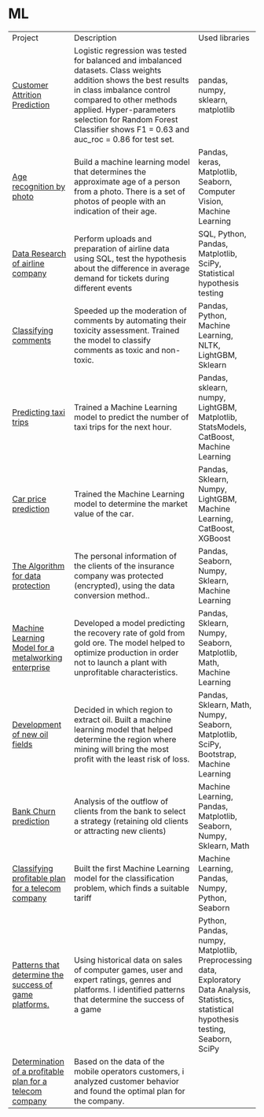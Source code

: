 # ML
<table width=100% valign=top >
  <tr>
    <td width=25%>Project</td>
    <td>Description</td>
    <td width=20%>Used libraries</td>
  </tr>
        <tr>
    <td><a href="https://github.com/akylson/yandex-praktikum-data-science-projects/tree/main/16-Customer_Attrition_Prediction">Customer Attrition Prediction</a></td>
    <td>Logistic regression was tested for balanced and imbalanced datasets. Class weights addition shows the best results in class imbalance control compared to other methods applied. Hyper-parameters selection for Random Forest Classifier shows F1 = 0.63 and auc_roc = 0.86 for test set.</td>
    <td>pandas, numpy, sklearn, matplotlib</td>
  </tr>
      <tr>
    <td><a href="https://github.com/akylson/yandex-praktikum-data-science-projects/tree/main/15-age_recognition_by_photo">Age recognition by photo</a></td>
    <td>Build a machine learning model that determines the approximate age of a person from a photo. There is a set of photos of people with an indication of their age.</td>
    <td>Pandas, keras, Matplotlib, Seaborn, Computer Vision, Machine Learning</td>
  </tr>
    <tr>
    <td><a href="https://github.com/akylson/yandex-praktikum-data-science-projects/tree/main/14-data_research_of_airline_company">Data Research of airline company</a></td>
    <td>Perform uploads and preparation of airline data using SQL, test the hypothesis about the difference in average demand for tickets during different events</td>
    <td>SQL, Python, Pandas, Matplotlib, SciPy, Statistical hypothesis testing</td>
  </tr>
  <tr>
    <td><a href="https://github.com/akylson/yandex-praktikum-data-science-projects/tree/main/13-classifying-comments">Classifying comments</a></td>
    <td>Speeded up the moderation of comments by automating their toxicity assessment. Trained the model to classify comments as toxic and non-toxic.</td>
    <td>Pandas, Python, Machine Learning, NLTK, LightGBM, Sklearn</td>
  </tr>
  <tr>
    <td><a href="https://github.com/akylson/yandex-praktikum-data-science-projects/tree/main/12-predicting-taxi-trips">Predicting taxi trips</a></td>
    <td>Trained a Machine Learning model to predict the number of taxi trips for the next hour.</td>
    <td>Pandas, sklearn, numpy, LightGBM, Matplotlib, StatsModels, CatBoost, Machine Learning</td>
  </tr>
  <tr>
    <td><a href="https://github.com/akylson/yandex-praktikum-data-science-projects/tree/main/11-car-price-prediction">Car price prediction</a></td>
    <td>Trained the Machine Learning model to determine the market value of the car.</td>
    <td>Pandas, Sklearn, Numpy, LightGBM, Machine Learning, CatBoost, XGBoost</td>
  </tr>
  <tr>
    <td><a href="https://github.com/akylson/yandex-praktikum-data-science-projects/tree/main/10-the-algorithm-for-data-protection">The Algorithm for data protection</a></td>
    <td>The personal information of the clients of the insurance company was protected (encrypted), using the data conversion method..</td>
    <td>Pandas, Seaborn, Numpy, Sklearn, Machine Learning</td>
  </tr>
  <tr>
    <td><a href="https://github.com/akylson/yandex-praktikum-data-science-projects/tree/main/09-machine-learning-model-for-a-metalworking-enterprise">Machine Learning Model for a metalworking enterprise</a></td>
    <td>Developed a model predicting the recovery rate of gold from gold ore.
The model helped to optimize production in order not to launch a plant with unprofitable characteristics.</td>
    <td>Pandas, Sklearn, Numpy, Seaborn, Matplotlib, Math, Machine Learning</td>
  </tr>
  <tr>
    <td><a href="https://github.com/akylson/yandex-praktikum-data-science-projects/tree/main/08-development-of-new-oil-fields">Development of new oil fields</a></td>
    <td>Decided in which region to extract oil. Built a machine learning model that helped determine the region where mining will bring the most profit with the least risk of loss.</td>
    <td>Pandas, Sklearn, Math, Numpy, Seaborn, Matplotlib, SciPy, Bootstrap, Machine Learning</td>
  </tr>
  <tr>
    <td><a href="https://github.com/akylson/yandex-praktikum-data-science-projects/tree/main/07-bank-churn-prediction">Bank Churn prediction</a></td>
    <td>Analysis of the outflow of clients from the bank to select a strategy (retaining old clients or attracting new clients)</td>
    <td>Machine Learning, Pandas, Matplotlib, Seaborn, Numpy, Sklearn, Math</td>
  </tr>
  <tr>
    <td><a href="https://github.com/akylson/yandex-praktikum-data-science-projects/tree/main/06-classifying-profitable-plan-for-a-telecom-company">Classifying profitable plan for a telecom company</a></td>
    <td>Built the first Machine Learning model for the classification problem, which finds a suitable tariff</td>
    <td>Machine Learning, Pandas, Numpy, Python, Seaborn</td>
  </tr>
  <tr>
  <td><a href="https://github.com/akylson/yandex-praktikum-data-science-projects/tree/main/05-patterns-that-determine-the-success-of-game-platforms">Patterns that determine the success of game platforms.</a></td>
    <td>Using historical data on sales of computer games, user and expert ratings, genres and platforms. I identified patterns that determine the success of a game
</td>
    <td>Python, Pandas, numpy, Matplotlib, Preprocessing data, Exploratory Data Analysis, Statistics, statistical hypothesis testing, Seaborn, SciPy</td>
  </tr>
  <tr>
  <td><a href="https://github.com/akylson/yandex-praktikum-data-science-projects/tree/main/04-determination-of-a-profitable-plan-for-a-telecom-company">Determination of a profitable plan for a telecom company</a></td>
    <td>Based on the data of the mobile operators customers, i analyzed customer behavior and found the optimal plan for the company.
</td>
